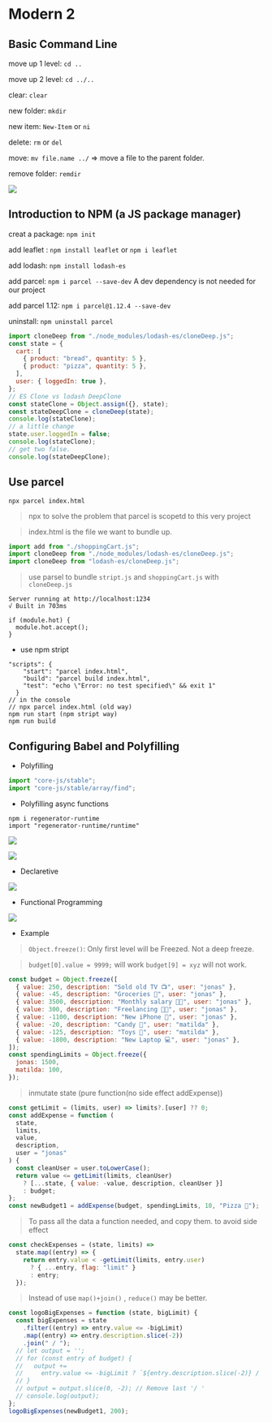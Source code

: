 # Modern 2

## Basic Command Line

move up 1 level: `cd ..`

move up 2 level: `cd ../..`

clear: `clear`

new folder: `mkdir`

new item: `New-Item` or `ni`

delete: `rm` or `del`

move: `mv file.name ../` => move a file to the parent folder.

remove folder: `remdir`

![](img/banner5.jpg)

## Introduction to NPM (a JS package manager)

creat a package: `npm init`

add leaflet : `npm install leaflet` or `npm i leaflet`

add lodash: `npm install lodash-es`

add parcel: `npm i parcel --save-dev` A dev dependency is not needed for our project

add parcel 1.12: `npm i parcel@1.12.4 --save-dev`

uninstall: `npm uninstall parcel`

```javascript
import cloneDeep from "./node_modules/lodash-es/cloneDeep.js";
const state = {
  cart: [
    { product: "bread", quantity: 5 },
    { product: "pizza", quantity: 5 },
  ],
  user: { loggedIn: true },
};
// ES Clone vs lodash DeepClone
const stateClone = Object.assign({}, state);
const stateDeepClone = cloneDeep(state);
console.log(stateClone);
// a little change
state.user.loggedIn = false;
console.log(stateClone);
// get two false.
console.log(stateDeepClone);
```

## Use parcel

```
npx parcel index.html
```

> npx to solve the problem that parcel is scopetd to this very project

> index.html is the file we want to bundle up.

```javascript
import add from "./shoppingCart.js";
import cloneDeep from "./node_modules/lodash-es/cloneDeep.js";
import cloneDeep from "lodash-es/cloneDeep.js";
```

> use parsel to bundle `stript.js` and `shoppingCart.js` with `cloneDeep.js`

```
Server running at http://localhost:1234
√ Built in 703ms
```

```
if (module.hot) {
  module.hot.accept();
}
```

- use npm stript

```
"scripts": {
    "start": "parcel index.html",
    "build": "parcel build index.html",
    "test": "echo \"Error: no test specified\" && exit 1"
  }
// in the console
// npx parcel index.html (old way)
npm run start (npm stript way)
npm run build
```

## Configuring Babel and Polyfilling

- Polyfilling

```javascript
import "core-js/stable";
import "core-js/stable/array/find";
```

- Polyfilling async functions

```
npm i regenerator-runtime
import "regenerator-runtime/runtime"
```

![](img/morden4.png)

![](img/morden5.png)

- Declaretive

![](img/morden6.png)

- Functional Programming

![](img/morden7.png)

- Example

> `Object.freeze()`: Only first level will be Freezed. Not a deep freeze.

> `budget[0].value = 9999;` will work `budget[9] = xyz` will not work.

```javascript
const budget = Object.freeze([
  { value: 250, description: "Sold old TV 📺", user: "jonas" },
  { value: -45, description: "Groceries 🥑", user: "jonas" },
  { value: 3500, description: "Monthly salary 👩‍💻", user: "jonas" },
  { value: 300, description: "Freelancing 👩‍💻", user: "jonas" },
  { value: -1100, description: "New iPhone 📱", user: "jonas" },
  { value: -20, description: "Candy 🍭", user: "matilda" },
  { value: -125, description: "Toys 🚂", user: "matilda" },
  { value: -1800, description: "New Laptop 💻", user: "jonas" },
]);
const spendingLimits = Object.freeze({
  jonas: 1500,
  matilda: 100,
});
```

> inmutate state (pure function(no side effect addExpense))

```javascript
const getLimit = (limits, user) => limits?.[user] ?? 0;
const addExpense = function (
  state,
  limits,
  value,
  description,
  user = "jonas"
) {
  const cleanUser = user.toLowerCase();
  return value <= getLimit(limits, cleanUser)
    ? [...state, { value: -value, description, cleanUser }]
    : budget;
};
const newBudget1 = addExpense(budget, spendingLimits, 10, "Pizza 🍕");
```

> To pass all the data a function needed, and copy them. to avoid side effect

```javascript
const checkExpenses = (state, limits) =>
  state.map((entry) => {
    return entry.value < -getLimit(limits, entry.user)
      ? { ...entry, flag: "limit" }
      : entry;
  });
```

> Instead of use `map()+join()` , `reduce()` may be better.

```javascript
const logoBigExpenses = function (state, bigLimit) {
  const bigExpenses = state
    .filter((entry) => entry.value <= -bigLimit)
    .map((entry) => entry.description.slice(-2))
    .join(" / ");
  // let output = '';
  // for (const entry of budget) {
  //   output +=
  //     entry.value <= -bigLimit ? `${entry.description.slice(-2)} / ` : '';
  // }
  // output = output.slice(0, -2); // Remove last '/ '
  // console.log(output);
};
logoBigExpenses(newBudget1, 200);
```
